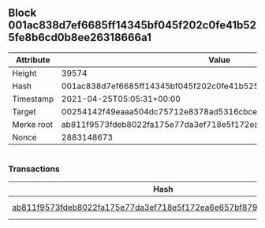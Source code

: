 ## Block 001ac838d7ef6685ff14345bf045f202c0fe41b525fe8b6cd0b8ee26318666a1

Attribute | Value
--- | ---
Height | 39574
Hash | 001ac838d7ef6685ff14345bf045f202c0fe41b525fe8b6cd0b8ee26318666a1
Timestamp | 2021-04-25T05:05:31+00:00
Target | 00254142f49eaaa504dc75712e8378ad5316cbcead634704b3734b6271167cc4
Merke root | ab811f9573fdeb8022fa175e77da3ef718e5f172ea6e657bf879eaf7102bdc20
Nonce | 2883148673

```

```

### Transactions

Hash | Amount
--- | ---
[ab811f9573fdeb8022fa175e77da3ef718e5f172ea6e657bf879eaf7102bdc20](ab811f9573fdeb8022fa175e77da3ef718e5f172ea6e657bf879eaf7102bdc20.md) | 10.00000000 SKEPTI 
